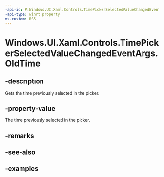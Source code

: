 ```yaml
---
-api-id: P:Windows.UI.Xaml.Controls.TimePickerSelectedValueChangedEventArgs.OldTime
-api-type: winrt property
ms.custom: RS5
---
```


<!-- Property syntax.
public IReference<TimeSpan> OldTime { get; }
-->

# Windows.UI.Xaml.Controls.TimePickerSelectedValueChangedEventArgs.OldTime

## -description

Gets the time previously selected in the picker.

## -property-value

The time previously selected in the picker.

## -remarks

## -see-also

## -examples


